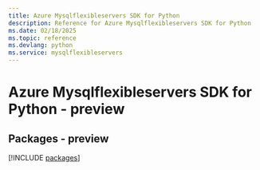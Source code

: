 ```yaml
---
title: Azure Mysqlflexibleservers SDK for Python
description: Reference for Azure Mysqlflexibleservers SDK for Python
ms.date: 02/18/2025
ms.topic: reference
ms.devlang: python
ms.service: mysqlflexibleservers
---
```

# Azure Mysqlflexibleservers SDK for Python - preview
## Packages - preview
[!INCLUDE [packages](mysqlflexibleservers-index.md)]